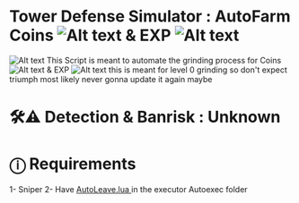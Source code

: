 # Tower Defense Simulator : AutoFarm Coins ![Alt text](https://static.wikia.nocookie.net/tower-defense-sim/images/6/6d/Coin.png/revision/latest/scale-to-width-down/15?cb=20210516120458)  & EXP ![Alt text](https://static.wikia.nocookie.net/tower-defense-sim/images/9/9c/Exp.png/revision/latest/scale-to-width-down/15?cb=20211205145037)




![Alt text](https://tr.rbxcdn.com/c2a861af1791e5ba8804a36d649b423c/150/150/Image/Webp) This Script is meant to automate the grinding process for  Coins ![Alt text](https://static.wikia.nocookie.net/tower-defense-sim/images/6/6d/Coin.png/revision/latest/scale-to-width-down/15?cb=20210516120458)  & EXP ![Alt text](https://static.wikia.nocookie.net/tower-defense-sim/images/9/9c/Exp.png/revision/latest/scale-to-width-down/15?cb=20211205145037) this is meant for level 0 grinding so don't expect triumph most likely never gonna update it again maybe



# 🛠⚠ Detection & Banrisk : Unknown

# ⓘ Requirements <Towers>
1- Sniper
2- Have <ins> AutoLeave.lua </ins> in the executor Autoexec folder 
